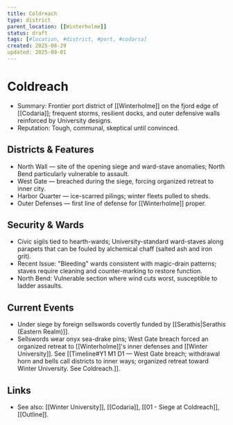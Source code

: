 ```yaml
---
title: Coldreach
type: district
parent_location: [[Winterholme]]
status: draft
tags: [#location, #district, #port, #codaria]
created: 2025-08-29
updated: 2025-09-01
---
```


# Coldreach

- Summary: Frontier port district of [[Winterholme]] on the fjord edge of [[Codaria]]; frequent storms, resilient docks, and outer defensive walls reinforced by University designs.
- Reputation: Tough, communal, skeptical until convinced.

## Districts & Features
- North Wall — site of the opening siege and ward-stave anomalies; North Bend particularly vulnerable to assault.
- West Gate — breached during the siege, forcing organized retreat to inner city.
- Harbor Quarter — ice-scarred pilings; winter fleets pulled to sheds.
- Outer Defenses — first line of defense for [[Winterholme]] proper.

## Security & Wards
- Civic sigils tied to hearth-wards; University-standard ward-staves along parapets that can be fouled by alchemical chaff (salted ash and iron grit).
- Recent Issue: "Bleeding" wards consistent with magic-drain patterns; staves require cleaning and counter-marking to restore function.
- North Bend: Vulnerable section where wind cuts worst, susceptible to ladder assaults.

## Current Events
- Under siege by foreign sellswords covertly funded by [[Serathis|Serathis (Eastern Realm)]].
- Sellswords wear onyx sea-drake pins; West Gate breach forced an organized retreat to [[Winterholme]]'s inner defenses and [[Winter University]]. See [[Timeline#Y1 M1 D1 — West Gate breach; withdrawal horn and bells call districts to inner ways; organized retreat toward Winter University. See Coldreach.]].

 

## Links
- See also: [[Winter University]], [[Codaria]], [[01 - Siege at Coldreach]], [[Outline]].
